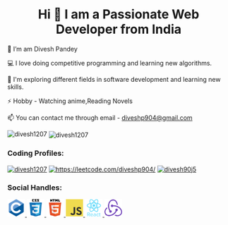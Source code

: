 <h1 align="center">Hi 👋 I am a Passionate Web Developer from India</h1>

👋 I’m am Divesh Pandey

💻 I love doing competitive programming and learning new algorithms.

🌱 I'm exploring different fields in software development and learning new skills.

⚡ Hobby - Watching anime,Reading Novels

📫 You can contact me through email - diveshp904@gmail.com

<p><img align="left" src="https://github-readme-stats.vercel.app/api/top-langs?username=divesh1207&show_icons=true&locale=en&layout=compact" alt="divesh1207" /></p>

<p>&nbsp;<img align="center" src="https://github-readme-stats.vercel.app/api?username=divesh1207&show_icons=true&locale=en" alt="divesh1207" /></p>


<h3 align="left">Coding Profiles:</h3>

<p align="left">
  
<a href="https://twitter.com/divesh1207" target="blank"><img align="center" src="https://raw.githubusercontent.com/rahuldkjain/github-profile-readme-generator/master/src/images/icons/Social/twitter.svg" alt="divesh1207" height="30" width="40" /></a>        <a href="https://www.leetcode.com/https://leetcode.com/diveshp904/" target="blank"><img align="center" src="https://raw.githubusercontent.com/rahuldkjain/github-profile-readme-generator/master/src/images/icons/Social/leet-code.svg" alt="https://leetcode.com/diveshp904/" height="30" width="40" /></a>            <a href="https://auth.geeksforgeeks.org/user/divesh90j5" target="blank"><img align="center" src="https://raw.githubusercontent.com/rahuldkjain/github-profile-readme-generator/master/src/images/icons/Social/geeks-for-geeks.svg" alt="divesh90j5" height="30" width="40" /></a>
</p>

<h3 align="left">Social Handles:</h3>

<p align="left"> <a href="https://www.cprogramming.com/" target="_blank" rel="noreferrer"> <img src="https://raw.githubusercontent.com/devicons/devicon/master/icons/c/c-original.svg" alt="c" width="40" height="40"/> </a> <a href="https://www.w3schools.com/css/" target="_blank" rel="noreferrer"> <img src="https://raw.githubusercontent.com/devicons/devicon/master/icons/css3/css3-original-wordmark.svg" alt="css3" width="40" height="40"/> </a> <a href="https://www.w3.org/html/" target="_blank" rel="noreferrer"> <img src="https://raw.githubusercontent.com/devicons/devicon/master/icons/html5/html5-original-wordmark.svg" alt="html5" width="40" height="40"/> </a> <a href="https://developer.mozilla.org/en-US/docs/Web/JavaScript" target="_blank" rel="noreferrer"> <img src="https://raw.githubusercontent.com/devicons/devicon/master/icons/javascript/javascript-original.svg" alt="javascript" width="40" height="40"/> </a> <a href="https://reactjs.org/" target="_blank" rel="noreferrer"> <img src="https://raw.githubusercontent.com/devicons/devicon/master/icons/react/react-original-wordmark.svg" alt="react" width="40" height="40"/> </a> <a href="https://redux.js.org" target="_blank" rel="noreferrer"> <img src="https://raw.githubusercontent.com/devicons/devicon/master/icons/redux/redux-original.svg" alt="redux" width="40" height="40"/> </a> </p>

